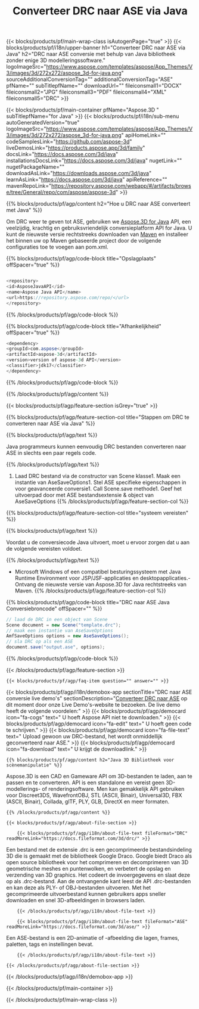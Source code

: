 ﻿---
title: Converteer DRC naar ASE via Java 
url: /nl/java/conversion/drc-to-ase/ 
description: Voorbeeld Java conversiecode voor DRC formaat naar ASE bestand. Gebruik deze voorbeeldcode om DRC naar ASE te converteren binnen elke web- of desktoptoepassing op Java.
---
{{< blocks/products/pf/main-wrap-class isAutogenPage="true" >}}
{{< blocks/products/pf/i18n/upper-banner h1="Converteer DRC naar ASE via Java" h2="DRC naar ASE conversie met behulp van Java bibliotheek zonder enige 3D modelleringssoftware." logoImageSrc="https://www.aspose.com/templates/aspose/App_Themes/V3/images/3d/272x272/aspose_3d-for-java.png" sourceAdditionalConversionTag="" additionalConversionTag="ASE" pfName="" subTitlepfName="" downloadUrl="" fileiconsmall1="DOCX" fileiconsmall2="JPG" fileiconsmall3="PDF" fileiconsmall4="XML" fileiconsmall5="DRC" >}}

{{< blocks/products/pf/main-container pfName="Aspose.3D " subTitlepfName="for Java" >}}
{{< blocks/products/pf/i18n/sub-menu autoGeneratedVersion="true" logoImageSrc="https://www.aspose.com/templates/aspose/App_Themes/V3/images/3d/272x272/aspose_3d-for-java.png" apiHomeLink="" codeSamplesLink="https://github.com/aspose-3d" liveDemosLink="https://products.aspose.app/3d/family" docsLink="https://docs.aspose.com/3d/java" installationsDocsLink="https://docs.aspose.com/3d/java" nugetLink="" nugetPackageName="" downloadAsLink="https://downloads.aspose.com/3d/java" learnAsLink="https://docs.aspose.com/3d/java" apiReference="" mavenRepoLink="https://repository.aspose.com/webapp/#/artifacts/browse/tree/General/repo/com/aspose/aspose-3d" >}}

{{% blocks/products/pf/agp/content h2="Hoe u DRC naar ASE converteert met Java" %}}

 Om DRC weer te geven tot ASE, gebruiken we
 [Aspose.3D for Java](https://products.aspose.com/3d/java) 
 API, een veelzijdig, krachtig en gebruiksvriendelijk conversieplatform API for Java. U kunt de nieuwste versie rechtstreeks downloaden van
 [Maven](https://repository.aspose.com/webapp/#/artifacts/browse/tree/General/repo/com/aspose/aspose-3d) 
 en installeer het binnen uw op Maven gebaseerde project door de volgende configuraties toe te voegen aan pom.xml.

{{% blocks/products/pf/agp/code-block title="Opslagplaats" offSpacer="true" %}}

```cs

<repository>
<id>AsposeJavaAPI</id>
<name>Aspose Java API</name>
<url>https://repository.aspose.com/repo/</url>
</repository>


```

{{% /blocks/products/pf/agp/code-block %}}

{{% blocks/products/pf/agp/code-block title="Afhankelijkheid" offSpacer="true" %}}

```cs
<dependency>
<groupId>com.aspose</groupId>
<artifactId>aspose-3d</artifactId>
<version>version of aspose-3d API</version>
<classifier>jdk17</classifier>
</dependency>


```

{{% /blocks/products/pf/agp/code-block %}}

{{% /blocks/products/pf/agp/content %}}

{{< blocks/products/pf/agp/feature-section isGrey="true" >}}

{{% blocks/products/pf/agp/feature-section-col title="Stappen om DRC te converteren naar ASE via Java" %}}

{{% blocks/products/pf/agp/text %}}

 Java programmeurs kunnen eenvoudig DRC bestanden converteren naar ASE in slechts een paar regels code.

{{% /blocks/products/pf/agp/text %}}

1. Laad DRC bestand via de constructor van Scene klasse1. Maak een instantie van AseSaveOptions1. Stel ASE specifieke eigenschappen in voor geavanceerde conversie1. Call Scene.save methode1. Geef het uitvoerpad door met ASE bestandsextensie & object van AseSaveOptions
{{% /blocks/products/pf/agp/feature-section-col %}}

{{% blocks/products/pf/agp/feature-section-col title="systeem vereisten" %}}

{{% blocks/products/pf/agp/text %}}

 Voordat u de conversiecode Java uitvoert, moet u ervoor zorgen dat u aan de volgende vereisten voldoet.

{{% /blocks/products/pf/agp/text %}}

- Microsoft Windows of een compatibel besturingssysteem met Java Runtime Environment voor JSP/JSF-applicaties en desktopapplicaties.- Ontvang de nieuwste versie van Aspose.3D for Java rechtstreeks van Maven.
{{% /blocks/products/pf/agp/feature-section-col %}}

{{% blocks/products/pf/agp/code-block title="DRC naar ASE Java Conversiebroncode" offSpacer="" %}}

```cs
// laad de DRC in een object van Scene 
Scene document = new Scene("template.drc");
// maak een instantie van AseSaveOptions 
AmfSaveOptions options = new AseSaveOptions();
// sla DRC op als een ASE 
document.save("output.ase", options);   


```

{{% /blocks/products/pf/agp/code-block %}}

{{< /blocks/products/pf/agp/feature-section >}}

    {{< blocks/products/pf/agp/faq-item question="" answer="" >}}
 

<!-- aboutfile Starts -->

{{< blocks/products/pf/agp/i18n/demobox-app sectionTitle="DRC naar ASE conversie live demo\'s" sectionDescription="[Converteer DRC naar ASE](https://products.aspose.app/3d/conversion/drc-to-ase) op dit moment door onze Live Demo\'s-website te bezoeken. De live demo heeft de volgende voordelen:" >}}
        {{< blocks/products/pf/agp/democard icon="fa-cogs" text=" U hoeft Aspose API niet te downloaden." >}}
        {{< blocks/products/pf/agp/democard icon="fa-edit" text=" U hoeft geen code te schrijven." >}}
        {{< blocks/products/pf/agp/democard icon="fa-file-text" text=" Upload gewoon uw DRC-bestand, het wordt onmiddellijk geconverteerd naar ASE." >}}
        {{< blocks/products/pf/agp/democard icon="fa-download" text=" U krijgt de downloadlink." >}}

    {{% blocks/products/pf/agp/content h2="Java 3D Bibliotheek voor scènemanipulatie" %}}

 Aspose.3D is een CAD en Gameware API om 3D-bestanden te laden, aan te passen en te converteren. API is een standalone en vereist geen 3D-modellerings- of renderingsoftware. Men kan gemakkelijk API gebruiken voor Discreet3DS, WavefrontOBJ, STL (ASCII, Binair), Universal3D, FBX (ASCII, Binair), Collada, glTF, PLY, GLB, DirectX en meer formaten. 



    {{% /blocks/products/pf/agp/content %}}

    {{< blocks/products/pf/agp/about-file-section >}}

        {{< blocks/products/pf/agp/i18n/about-file-text fileFormat="DRC" readMoreLink="https://docs.fileformat.com/3d/drc/" >}}

Een bestand met de extensie .drc is een gecomprimeerde bestandsindeling 3D die is gemaakt met de bibliotheek Google Draco. Google biedt Draco als open source bibliotheek voor het comprimeren en decomprimeren van 3D geometrische meshes en puntenwolken, en verbetert de opslag en verzending van 3D graphics. Het codeert de invoergegevens en slaat deze op als .drc-bestand. Aan de ontvangende kant leest de API .drc-bestanden en kan deze als PLY- of OBJ-bestanden uitvoeren. Met het gecomprimeerde uitvoerbestand kunnen gebruikers apps sneller downloaden en snel 3D-afbeeldingen in browsers laden.

        {{< /blocks/products/pf/agp/i18n/about-file-text >}}

        {{< blocks/products/pf/agp/i18n/about-file-text fileFormat="ASE" readMoreLink="https://docs.fileformat.com/3d/ase/" >}}

Een ASE-bestand is een 2D-animatie of -afbeelding die lagen, frames, paletten, tags en instellingen bevat.

        {{< /blocks/products/pf/agp/i18n/about-file-text >}}

    {{< /blocks/products/pf/agp/about-file-section >}}

{{< /blocks/products/pf/agp/i18n/demobox-app >}}

<!-- aboutfile Ends -->



{{< /blocks/products/pf/main-container >}}
    
{{< /blocks/products/pf/main-wrap-class >}}